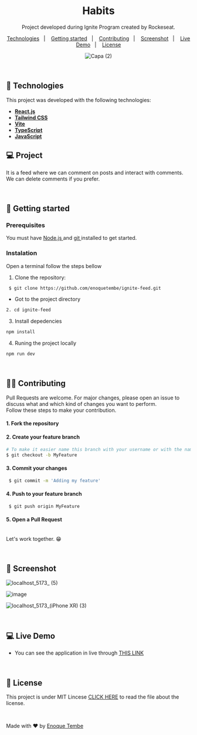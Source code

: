 <h1 align="center">Habits</h1>

<p align="center">
Project developed during Ignite Program created by Rockeseat.
</p>

<p align="center">
  <a href="#-technologies">Technologies</a>&nbsp;&nbsp;&nbsp;|&nbsp;&nbsp;&nbsp;
  <a href="#-getting-started">Getting started</a>&nbsp;&nbsp;&nbsp;|&nbsp;&nbsp;&nbsp;
  <a href="#-contributing"> Contributing</a>&nbsp;&nbsp;&nbsp;|&nbsp;&nbsp;&nbsp;
  <a href="#-screenshot">Screenshot</a>&nbsp;&nbsp;&nbsp;|&nbsp;&nbsp;&nbsp;
  <a href="#-live-demo">Live Demo</a>&nbsp;&nbsp;&nbsp;|&nbsp;&nbsp;&nbsp;
  <a href="#-license">License</a>  

</p>


<div align="center">

![Capa (2)](https://user-images.githubusercontent.com/98264322/234981332-8a133dfb-b88f-431d-8606-7782a9eb97c1.png)

</div>

</p>

<br> 



## 🚀 Technologies

This project was developed with the following technologies:

- <span>[**React.js**](https://reactjs.org/)</span>
- <span>[**Tailwind CSS**](https://tailwindcss.com/)</span>
- <span>[**Vite**](https://vitejs.dev/)</span>
- <span>[**TypeScript**](https://www.typescriptlang.org/)</span>
- <span>[**JavaScript**](https://www.javascript.com/) </span>  


## 💻 Project
It is a feed where we can comment on posts and interact with comments. We can delete comments if you prefer.



<br> 

## 🚀 Getting started

### Prerequisites
You must have <a href="https://nodejs.org/en/"> Node.js </a> and   <a href="https://git-scm.com/downloads"> git </a> installed to get started.


### Instalation 

Open a terminal follow the steps bellow

1. Clone the repository: 

``` bash 
 $ git clone https://github.com/enoquetembe/ignite-feed.git
```

- Got to the project directory 
``` bash 
2. cd ignite-feed
```

3. Install depedencies

``` bash 
npm install
```

4. Runing the project locally

``` bash 
npm run dev
```
<br>

## 👨‍💻 Contributing

<p> 
  Pull Requests are welcome. For major changes, please open an issue to discuss what and which kind of changes you want to perform.<br>
  Follow these steps to make your contribution.
  
  #### 1. Fork the repository
  
  #### 2. Create your feature branch 
 ```bash
 # To make it easier name this branch with your username or with the name of the feature you added
 $ git checkout -b MyFeature
 ```
  
  #### 3. Commit your changes
  ```bash
   $ git commit -m 'Adding my feature'
  ```
  
  #### 4. Push to your feature branch
  ```bash
   $ git push origin MyFeature
  ```
  
  #### 5. Open a Pull Request
  
  <br>
  Let's work together. 😁
<p/>

<br>

## 📸 Screenshot

![localhost_5173_ (5)](https://user-images.githubusercontent.com/98264322/234980623-4b523a74-4ba7-4a2f-8119-93b0aa1ffdd0.png) <br>

![image](https://user-images.githubusercontent.com/98264322/234980636-eb528d0a-4fbd-4937-bf50-424c2d00914f.png) <br>

![localhost_5173_(iPhone XR) (3)](https://user-images.githubusercontent.com/98264322/234981064-9ac016e7-0ab8-4272-bc2e-7ae872f176f5.png)


<br>

## 💻 Live Demo
- You can see the application in live through [THIS LINK](https://ignitefeeds.netlify.app/)

<br>

## 📄 License
This project is under MIT Lincese  [CLICK HERE](https://github.com/enoquetembe/ignite-feed/blob/main/LICENSE) to read the file about the license.

<br>

Made with ❤  by [Enoque Tembe](https://github.com/enoquetembe)



